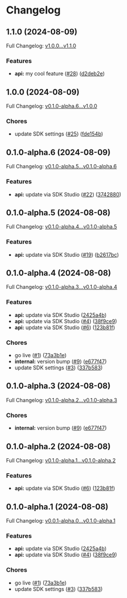 # Changelog

## 1.1.0 (2024-08-09)

Full Changelog: [v1.0.0...v1.1.0](https://github.com/squack-io/flux-python/compare/v1.0.0...v1.1.0)

### Features

* **api:** my cool feature ([#28](https://github.com/squack-io/flux-python/issues/28)) ([d2deb2e](https://github.com/squack-io/flux-python/commit/d2deb2ee973e97e838bced30983752d33dab5394))

## 1.0.0 (2024-08-09)

Full Changelog: [v0.1.0-alpha.6...v1.0.0](https://github.com/squack-io/flux-python/compare/v0.1.0-alpha.6...v1.0.0)

### Chores

* update SDK settings ([#25](https://github.com/squack-io/flux-python/issues/25)) ([fde154b](https://github.com/squack-io/flux-python/commit/fde154b29586766163eb64eb4daa110487dd0e7a))

## 0.1.0-alpha.6 (2024-08-09)

Full Changelog: [v0.1.0-alpha.5...v0.1.0-alpha.6](https://github.com/squack-io/flux-python/compare/v0.1.0-alpha.5...v0.1.0-alpha.6)

### Features

* **api:** update via SDK Studio ([#22](https://github.com/squack-io/flux-python/issues/22)) ([3742880](https://github.com/squack-io/flux-python/commit/3742880089c143d36cc3e85a9ca80ddd085c2686))

## 0.1.0-alpha.5 (2024-08-08)

Full Changelog: [v0.1.0-alpha.4...v0.1.0-alpha.5](https://github.com/squack-io/flux-python/compare/v0.1.0-alpha.4...v0.1.0-alpha.5)

### Features

* **api:** update via SDK Studio ([#19](https://github.com/squack-io/flux-python/issues/19)) ([b2617bc](https://github.com/squack-io/flux-python/commit/b2617bcf2785bddf51185b1cf77b938121c0e2bb))

## 0.1.0-alpha.4 (2024-08-08)

Full Changelog: [v0.1.0-alpha.3...v0.1.0-alpha.4](https://github.com/squack-io/flux-python/compare/v0.1.0-alpha.3...v0.1.0-alpha.4)

### Features

* **api:** update via SDK Studio ([2425a4b](https://github.com/squack-io/flux-python/commit/2425a4b1289bb936cc18dcc52bc13fab221b9750))
* **api:** update via SDK Studio ([#4](https://github.com/squack-io/flux-python/issues/4)) ([38f9ce9](https://github.com/squack-io/flux-python/commit/38f9ce982e7e1a0cbcd114356df7410dab7347b4))
* **api:** update via SDK Studio ([#6](https://github.com/squack-io/flux-python/issues/6)) ([123b81f](https://github.com/squack-io/flux-python/commit/123b81fa132381c4654e04a8c0396e6838477360))


### Chores

* go live ([#1](https://github.com/squack-io/flux-python/issues/1)) ([73a3b1e](https://github.com/squack-io/flux-python/commit/73a3b1e5dca528c77bc459943b40a58c842b51d9))
* **internal:** version bump ([#9](https://github.com/squack-io/flux-python/issues/9)) ([e677f47](https://github.com/squack-io/flux-python/commit/e677f4748dd0fc80f3d82d01b85ee426ebd5c888))
* update SDK settings ([#3](https://github.com/squack-io/flux-python/issues/3)) ([337b583](https://github.com/squack-io/flux-python/commit/337b583a9cd96ef736cde9666f5ec9e60e475a0a))

## 0.1.0-alpha.3 (2024-08-08)

Full Changelog: [v0.1.0-alpha.2...v0.1.0-alpha.3](https://github.com/squack-io/flux-python/compare/v0.1.0-alpha.2...v0.1.0-alpha.3)

### Chores

* **internal:** version bump ([#9](https://github.com/squack-io/flux-python/issues/9)) ([e677f47](https://github.com/squack-io/flux-python/commit/e677f4748dd0fc80f3d82d01b85ee426ebd5c888))

## 0.1.0-alpha.2 (2024-08-08)

Full Changelog: [v0.1.0-alpha.1...v0.1.0-alpha.2](https://github.com/squack-io/flux-python/compare/v0.1.0-alpha.1...v0.1.0-alpha.2)

### Features

* **api:** update via SDK Studio ([#6](https://github.com/squack-io/flux-python/issues/6)) ([123b81f](https://github.com/squack-io/flux-python/commit/123b81fa132381c4654e04a8c0396e6838477360))

## 0.1.0-alpha.1 (2024-08-08)

Full Changelog: [v0.0.1-alpha.0...v0.1.0-alpha.1](https://github.com/squack-io/flux-python/compare/v0.0.1-alpha.0...v0.1.0-alpha.1)

### Features

* **api:** update via SDK Studio ([2425a4b](https://github.com/squack-io/flux-python/commit/2425a4b1289bb936cc18dcc52bc13fab221b9750))
* **api:** update via SDK Studio ([#4](https://github.com/squack-io/flux-python/issues/4)) ([38f9ce9](https://github.com/squack-io/flux-python/commit/38f9ce982e7e1a0cbcd114356df7410dab7347b4))


### Chores

* go live ([#1](https://github.com/squack-io/flux-python/issues/1)) ([73a3b1e](https://github.com/squack-io/flux-python/commit/73a3b1e5dca528c77bc459943b40a58c842b51d9))
* update SDK settings ([#3](https://github.com/squack-io/flux-python/issues/3)) ([337b583](https://github.com/squack-io/flux-python/commit/337b583a9cd96ef736cde9666f5ec9e60e475a0a))
